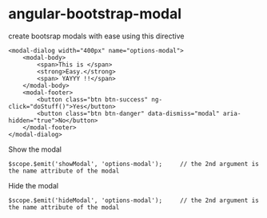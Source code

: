 angular-bootstrap-modal
=======================

create bootsrap modals with ease using this directive


```
<modal-dialog width="400px" name="options-modal">
    <modal-body>
        <span>This is </span>
        <strong>Easy.</strong>
        <span> YAYYY !!</span>
    </modal-body>
    <modal-footer>
        <button class="btn btn-success" ng-click="doStuff()">Yes</button>
        <button class="btn btn-danger" data-dismiss="modal" aria-hidden="true">No</button>
    </modal-footer>
</modal-dialog>
```

Show the modal

`
$scope.$emit('showModal', 'options-modal'); 	// the 2nd argument is the name attribute of the modal
`

Hide the modal

`
$scope.$emit('hideModal', 'options-modal'); 	// the 2nd argument is the name attribute of the modal
`
